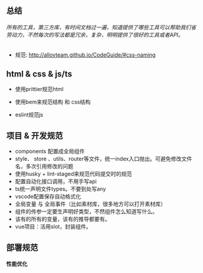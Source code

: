 ## 总结

###### 所有的工具，第三方库，有时间文档过一遍，知道提供了哪些工具可以帮助我们省劳动力，不然每次的写法都是冗余，复杂，明明提供了很好的工具或者API。

* 规范:  http://alloyteam.github.io/CodeGuide/#css-naming

## html & css & js/ts

* 使用prittier规范html
* 使用bem来规范结构 和 css结构

* eslint规范js

## 项目 & 开发规范

* components 配置成全局组件
* style、 store 、utils、router等文件，统一index入口抛出。可避免修改文件名，多次引用修改的问题
* 使用husky + lint-staged来规范代码提交时的规范
* 配置自动化接口调用，不用手写api
* ts统一声明文件types。不要到处写any
* vscode配置保存自动格式化
* 全局变量 与 全局事件（比如素材库，很多地方可以打开素材库）
* 组件的传参一定要生声明好类型，不然组件怎么知道写什么。
* 该有的所有的变量，该有的推导都要有。
* vue项目：活用slot，封装组件。

## 部署规范

#### 性能优化





